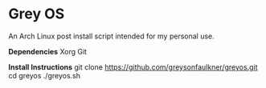 # Grey OS
An Arch Linux post install script intended for my personal use.

**Dependencies**
Xorg
Git

**Install Instructions**
git clone https://github.com/greysonfaulkner/greyos.git
cd greyos
./greyos.sh